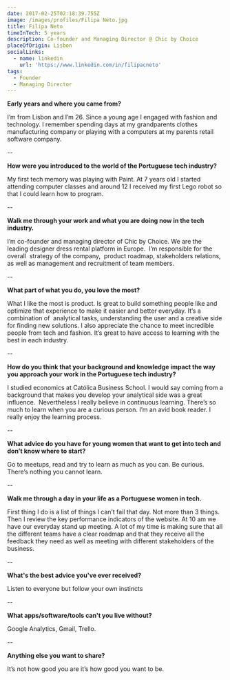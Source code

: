 ```yaml
---
date: 2017-02-25T02:18:39.755Z
image: /images/profiles/Filipa Neto.jpg
title: Filipa Neto
timeInTech: 5 years
description: Co-founder and Managing Director @ Chic by Choice
placeOfOrigin: Lisbon
socialLinks:
  - name: linkedin
    url: 'https://www.linkedin.com/in/filipacneto'
tags:
  - Founder
  - Managing Director
---
```


**Early years and where you came from?**

I’m from Lisbon and I’m
26\. Since a young age I engaged with fashion and technology. I remember
spending days at my grandparents clothes manufacturing company or playing with
a computers at my parents retail software company.

--

**How were you
introduced to the world of the Portuguese tech industry?**

My first tech memory was
playing with Paint. At 7 years old I started attending computer classes and
around 12 I received my first Lego robot so that I could learn how to
program.

--

**Walk me through
your work and what you are doing now in the tech industry.**

I’m co-founder and
managing director of Chic by Choice. We are the leading designer dress rental
platform in Europe.  I’m responsible for
the overall  strategy of the company,  product roadmap, stakeholders relations, as
well as management and recruitment of team members.

--

**What part of what you do, you love the most?**

What I like the most is
product. Is great to build something people like and optimize that experience
to make it easier and better everyday. It’s a combination of  analytical tasks, understanding the user and
a creative side for finding new solutions. I also appreciate the chance to meet
incredible people from tech and fashion. It’s great to have access to learning
with the best in each industry.

--

**How do you think
that your background and knowledge impact the way you approach your work in the
Portuguese tech industry?**

I studied economics at
Católica Business School. I would say coming from a background that makes you
develop your analytical side was a great influence.  Nevertheless I really believe in continuous
learning. There’s so much to learn when you are a curious person. I’m an avid
book reader. I really enjoy the learning process.

--

**What advice do you have for young women that
want to get into tech and don’t know where to start?**

Go to meetups, read and
try to learn as much as you can. Be curious. There’s nothing you cannot learn.

--

**Walk me through a
day in your life as a Portuguese women in tech.**

First thing I do is a
list of things I can’t fail that day. Not more than 3 things. Then I review the
key performance indicators of the website. At 10 am we have our everyday stand
up meeting. A lot of my time is making sure that all the
different teams have a clear roadmap and that they receive all the feedback
they need as well as meeting with different stakeholders of the business.

--

**What's the best advice you've ever received?**

Listen to everyone but
follow your own instincts

--

**What apps/software/tools can't you live
without?**

Google Analytics, Gmail,
Trello.

--

**Anything else you want to share?**

It’s not how good you are it’s how good you
want to be.